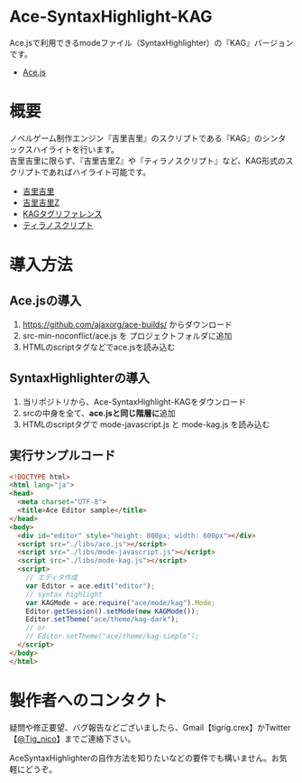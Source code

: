 # Ace-SyntaxHighlight-KAG
Ace.jsで利用できるmodeファイル（SyntaxHighlighter）の『KAG』バージョンです。

* [Ace.js](https://ace.c9.io/)

# 概要
ノベルゲーム制作エンジン『吉里吉里』のスクリプトである『KAG』のシンタックスハイライトを行います。  
吉里吉里に限らず、『吉里吉里Z』や『ティラノスクリプト』など、KAG形式のスクリプトであればハイライト可能です。

* [吉里吉里](http://kikyou.info/tvp/)
* [吉里吉里Z](https://krkrz.github.io/)
* [KAGタグリファレンス](http://devdoc.kikyou.info/tvp/docs/kag3doc/contents/)
* [ティラノスクリプト](http://tyrano.jp/)

# 導入方法
## Ace.jsの導入
1. https://github.com/ajaxorg/ace-builds/ からダウンロード
2. src-min-noconflict/ace.js を プロジェクトフォルダに追加
3. HTMLのscriptタグなどでace.jsを読み込む

## SyntaxHighlighterの導入
1. 当リポジトリから、Ace-SyntaxHighlight-KAGをダウンロード
2. srcの中身を全て、**ace.jsと同じ階層に**追加
3. HTMLのscriptタグで mode-javascript.js と mode-kag.js を読み込む

## 実行サンプルコード
```html
<!DOCTYPE html>
<html lang="ja">
<head>
  <meta charset="UTF-8">
  <title>Ace Editor sample</title>
</head>
<body>
  <div id="editor" style="height: 800px; width: 600px"></div>
  <script src="./libs/ace.js"></script>
  <script src="./libs/mode-javascript.js"></script>
  <script src="./libs/mode-kag.js"></script>
  <script>
    // エディタ作成
    var Editor = ace.edit("editor");
    // syntax highlight
    var KAGMode = ace.require("ace/mode/kag").Mode;
    Editor.getSession().setMode(new KAGMode());
    Editor.setTheme("ace/theme/kag-dark");
    // or
    // Editor.setTheme("ace/theme/kag-simple");
  </script>
</body>
</html>
```

# 製作者へのコンタクト
疑問や修正要望、バグ報告などございましたら、Gmail【tigrig.crex】かTwitter【[@Tig_nico](https://twitter.com/Tig_nico)】までご連絡下さい。

AceSyntaxHighlighterの自作方法を知りたいなどの要件でも構いません。お気軽にどうぞ。